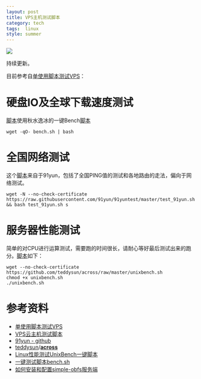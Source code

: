 ```yaml
---
layout: post
title: VPS主机测试脚本
category: tech
tags:  linux 
style: summer
---
```

![](https://cdn.kelu.org/blog/tags/linux.jpg)

持续更新。

目前参考自[单使用脚本测试VPS](https://www.zhujiboke.com/2017/01/30.html)：

# 硬盘IO及全球下载速度测试

[脚本](https://www.zhujiboke.com/tag/%e8%84%9a%e6%9c%ac)使用秋水逸冰的一键Bench[脚本](https://www.zhujiboke.com/tag/%e8%84%9a%e6%9c%ac)

	wget -qO- bench.sh | bash

# 全国网络测试

这个[脚本](https://www.zhujiboke.com/tag/%e8%84%9a%e6%9c%ac)来自于91yun，包括了全国PING值的测试和各地路由的走法，偏向于网络测试。

	wget -N --no-check-certificate https://raw.githubusercontent.com/91yun/91yuntest/master/test_91yun.sh && bash test_91yun.sh s

# 服务器性能测试

简单的对CPU进行运算测试，需要跑的时间很长，请耐心等好最后测试出来的跑分。[脚本](https://www.zhujiboke.com/tag/%e8%84%9a%e6%9c%ac)如下：

	wget --no-check-certificate https://github.com/teddysun/across/raw/master/unixbench.sh
	chmod +x unixbench.sh
	./unixbench.sh

# 参考资料

* [单使用脚本测试VPS](https://www.zhujiboke.com/2017/01/30.html)
* [VPS云主机测试脚本](https://birdteam.net/2017/08/vps-cloud-host-test-scripts.html)
* [91yun - github](https://github.com/91yun)
* [teddysun](https://github.com/teddysun)/**[across](https://github.com/teddysun/across)**
* [Linux性能测试UnixBench一键脚本](https://teddysun.com/245.html)
* [一键测试脚本bench.sh](https://teddysun.com/444.html)
* [如何安装和配置simple-obfs服务端](https://teddysun.com/511.html)